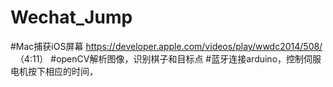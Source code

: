 # Wechat_Jump


#Mac捕获iOS屏幕 https://developer.apple.com/videos/play/wwdc2014/508/   （4:11）
#openCV解析图像，识别棋子和目标点
#蓝牙连接arduino，控制伺服电机按下相应的时间，

